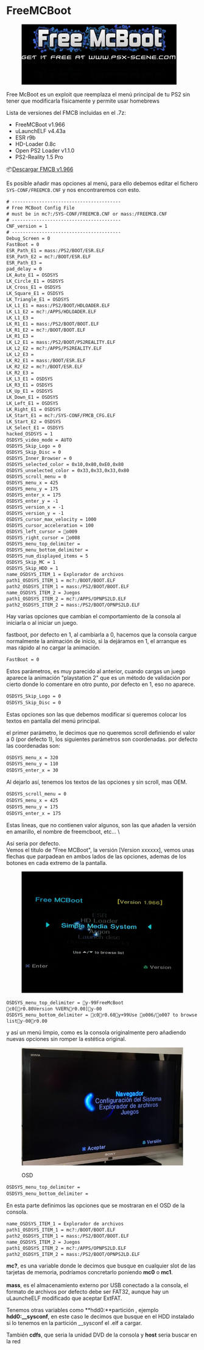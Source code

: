 # FreeMCBoot

<figure><img src="../.gitbook/assets/imagen (3).png" alt=""><figcaption></figcaption></figure>



Free McBoot es un exploit que reemplaza el menú principal de tu PS2 sin tener que modificarla físicamente y permite usar homebrews



Lista de versiones del FMCB incluidas en el .7z:

* FreeMCBoot v1.966
* uLaunchELF v4.43a
* ESR r9b
* HD-Loader 0.8c
* Open PS2 Loader v1.1.0
* PS2-Reality 1.5 Pro

📦[Descargar FMCB v1.966](https://mega.nz/file/1BoHnDRZ#xWOI2RTTzgJTYDQB96gapxA1G-aX\_3ooN-MIo5Nllug)

Es posible añadir mas opciones al menú, para ello debemos editar el fichero \
`SYS-CONF/FREEMCB.CNF` y nos encontraremos con esto.&#x20;

```shell
# ----------------------------------------
# Free MCBoot Config File
# must be in mc?:/SYS-CONF/FREEMCB.CNF or mass:/FREEMCB.CNF
# ----------------------------------------
CNF_version = 1
# ----------------------------------------
Debug_Screen = 0
FastBoot = 0
ESR_Path_E1 = mass:/PS2/BOOT/ESR.ELF
ESR_Path_E2 = mc?:/BOOT/ESR.ELF
ESR_Path_E3 =
pad_delay = 0
LK_Auto_E1 = OSDSYS
LK_Circle_E1 = OSDSYS
LK_Cross_E1 = OSDSYS
LK_Square_E1 = OSDSYS
LK_Triangle_E1 = OSDSYS
LK_L1_E1 = mass:/PS2/BOOT/HDLOADER.ELF
LK_L1_E2 = mc?:/APPS/HDLOADER.ELF
LK_L1_E3 = 
LK_R1_E1 = mass:/PS2/BOOT/BOOT.ELF
LK_R1_E2 = mc?:/BOOT/BOOT.ELF
LK_R1_E3 = 
LK_L2_E1 = mass:/PS2/BOOT/PS2REALITY.ELF
LK_L2_E2 = mc?:/APPS/PS2REALITY.ELF
LK_L2_E3 = 
LK_R2_E1 = mass:/BOOT/ESR.ELF
LK_R2_E2 = mc?:/BOOT/ESR.ELF
LK_R2_E3 = 
LK_L3_E1 = OSDSYS
LK_R3_E1 = OSDSYS
LK_Up_E1 = OSDSYS
LK_Down_E1 = OSDSYS
LK_Left_E1 = OSDSYS
LK_Right_E1 = OSDSYS
LK_Start_E1 = mc?:/SYS-CONF/FMCB_CFG.ELF
LK_Start_E2 = OSDSYS
LK_Select_E1 = OSDSYS
hacked_OSDSYS = 1
OSDSYS_video_mode = AUTO
OSDSYS_Skip_Logo = 0
OSDSYS_Skip_Disc = 0
OSDSYS_Inner_Browser = 0
OSDSYS_selected_color = 0x10,0x80,0xE0,0x80
OSDSYS_unselected_color = 0x33,0x33,0x33,0x80
OSDSYS_scroll_menu = 0
OSDSYS_menu_x = 425
OSDSYS_menu_y = 175
OSDSYS_enter_x = 175
OSDSYS_enter_y = -1
OSDSYS_version_x = -1
OSDSYS_version_y = -1
OSDSYS_cursor_max_velocity = 1000
OSDSYS_cursor_acceleration = 100
OSDSYS_left_cursor = o009
OSDSYS_right_cursor = o008
OSDSYS_menu_top_delimiter =
OSDSYS_menu_bottom_delimiter =
OSDSYS_num_displayed_items = 5
OSDSYS_Skip_MC = 1
OSDSYS_Skip_HDD = 1
name_OSDSYS_ITEM_1 = Explorador de archivos
path1_OSDSYS_ITEM_1 = mc?:/BOOT/BOOT.ELF
path2_OSDSYS_ITEM_1 = mass:/PS2/BOOT/BOOT.ELF
name_OSDSYS_ITEM_2 = Juegos
path1_OSDSYS_ITEM_2 = mc?:/APPS/OPNPS2LD.ELF
path2_OSDSYS_ITEM_2 = mass:/PS2/BOOT/OPNPS2LD.ELF
```

Hay varias opciones que cambian el comportamiento de la consola al iniciarla o al iniciar un juego.

fastboot, por defecto en 1, al cambiarla a 0, hacemos que la consola cargue normalmente la animación de inicio, si la dejáramos en 1, el arranque es mas rápido al no cargar la animación.&#x20;

```sh
FastBoot = 0
```

Estos parámetros, es muy parecido al anterior, cuando cargas un juego aparece la animación "playstation 2" que es un método de validación por cierto donde lo comentare en otro punto, por defecto en 1, eso no aparece.

```sh
OSDSYS_Skip_Logo = 0
OSDSYS_Skip_Disc = 0
```

Estas opciones son las que debemos modificar si queremos colocar los textos en pantalla del menú principal.&#x20;

el primer parámetro, le decimos que no queremos scroll definiendo el valor a 0 (por defecto 1), los siguientes parámetros son coordenadas. por defecto las coordenadas son:

```sh
OSDSYS_menu_x = 320
OSDSYS_menu_y = 110
OSDSYS_enter_x = 30
```

Al dejarlo así, tenemos los textos de las opciones y sin scroll, mas OEM.&#x20;

```sh
OSDSYS_scroll_menu = 0
OSDSYS_menu_x = 425
OSDSYS_menu_y = 175
OSDSYS_enter_x = 175
```

Estas lineas, que no contienen valor algunos, son las que añaden la versión en amarillo, el nombre de freemcboot, etc... \


Así seria por defecto. \
Vemos el titulo de "Free MCBoot", la versión \[Version xxxxxx], vemos unas flechas que parpadean en ambos lados de las opciones, ademas de los botones en cada extremo de la pantalla.

<figure><img src="../.gitbook/assets/imagen (7).png" alt=""><figcaption></figcaption></figure>

```
OSDSYS_menu_top_delimiter = y-99FreeMcBoot              c0[r0.80Version %VER%r0.00]y-00
OSDSYS_menu_bottom_delimiter = c0r0.60y+99Use o006/o007 to browse listy-00r0.00
```

y así un menú limpio, como es la consola originalmente pero añadiendo nuevas opciones sin romper la estética original.&#x20;

<figure><img src="../.gitbook/assets/imagen (8).png" alt=""><figcaption><p>OSD</p></figcaption></figure>

```sh
OSDSYS_menu_top_delimiter =
OSDSYS_menu_bottom_delimiter =
```

En esta parte definimos las opciones que se mostraran en el OSD de la consola.&#x20;

```
name_OSDSYS_ITEM_1 = Explorador de archivos
path1_OSDSYS_ITEM_1 = mc?:/BOOT/BOOT.ELF
path2_OSDSYS_ITEM_1 = mass:/PS2/BOOT/BOOT.ELF
name_OSDSYS_ITEM_2 = Juegos
path1_OSDSYS_ITEM_2 = mc?:/APPS/OPNPS2LD.ELF
path2_OSDSYS_ITEM_2 = mass:/PS2/BOOT/OPNPS2LD.ELF
```

**mc?**, es una variable donde le decimos que busque en cualquier slot de las tarjetas de memoria, podríamos concretarlo poniendo **mc0** o **mc1**.\
\
**mass**, es el almacenamiento externo por USB conectado a la consola, el formato de archivos por defecto debe ser FAT32, aunque hay un uLauncheELF modificado que aceptar ExtFAT.

Tenemos otras variables como **hdd0:**partición , ejemplo **hdd0:\_\_sysconf**, en este caso le decimos que busque en el HDD instalado si lo tenemos en la partición \_\_sysconf el .elf a cargar.&#x20;

También **cdfs**, que seria la unidad DVD de la consola y **host** seria buscar en la red
